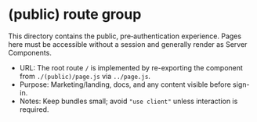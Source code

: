# (public) route group

This directory contains the public, pre‑authentication experience. Pages here must be accessible without a session and generally render as Server Components.

- URL: The root route `/` is implemented by re-exporting the component from `./(public)/page.js` via `../page.js`.
- Purpose: Marketing/landing, docs, and any content visible before sign-in.
- Notes: Keep bundles small; avoid `"use client"` unless interaction is required.
